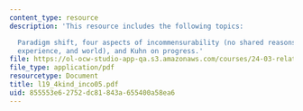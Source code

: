 ```yaml
---
content_type: resource
description: 'This resource includes the following topics:

  Paradigm shift, four aspects of incommensurability (no shared reasons, meanings,
  experience, and world), and Kuhn on progress.'
file: https://ol-ocw-studio-app-qa.s3.amazonaws.com/courses/24-03-relativism-reason-and-reality-spring-2005/855553e62752dc81843a655400a58ea6_l19_4kind_inco05.pdf
file_type: application/pdf
resourcetype: Document
title: l19_4kind_inco05.pdf
uid: 855553e6-2752-dc81-843a-655400a58ea6
---
```

